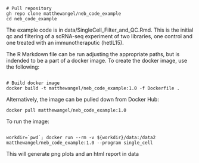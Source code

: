 ```

# Pull repository
gh repo clone matthewangel/neb_code_example
cd neb_code_example
```

The example code is in data/SingleCell_Filter_and_QC.Rmd. This is the initial qc and filtering of a scRNA-seq experiment of two libraries, one control and one treated with an immunotheraputic (hetIL15).

The R Markdown file can be run adjusting the appropriate paths, but is indended to be a part of a docker image. To create the docker image, use the following:
```

# Build docker image
docker build -t matthewangel/neb_code_example:1.0 -f Dockerfile .
```

Alternatively, the image can be pulled down from Docker Hub:
```
docker pull matthewangel/neb_code_example:1.0
```

To run the image:
```

workdir=`pwd`; docker run --rm -v ${workdir}/data:/data2 matthewangel/neb_code_example:1.0 --program single_cell
```
This will generate png plots and an html report in data
